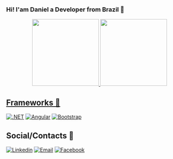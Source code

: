 ### Hi! I'am Daniel a Developer from Brazil 👋
<div align="center">
  <a href="https://github.com/danielneto10">
<img height="180em" src="https://github-readme-stats.vercel.app/api?username=danielneto10&show_icons=true&theme=github_dark&include_all_commits=true&count_private=true"/>
  <img height="180em" src="https://github-readme-stats.vercel.app/api/top-langs/?username=danielneto10&layout=compact&langs_count=7&theme=github_dark"/>
</div>

## Frameworks 🚀

[![.NET](https://img.shields.io/badge/.NET-512BD4?style=for-the-badge&logo=dotnet&logoColor=white)](https://github.com/danielneto10)
[![Angular](https://img.shields.io/badge/Angular-DD0031?style=for-the-badge&logo=angular&logoColor=white)](https://github.com/danielneto10)
[![Bootstrap](https://img.shields.io/badge/Bootstrap-563D7C?style=for-the-badge&logo=bootstrap&logoColor=white)](https://github.com/danielneto10)

## Social/Contacts 🧾

[![Linkedin](https://img.shields.io/badge/LinkedIn-0077B5?style=for-the-badge&logo=linkedin&logoColor=white)](https://www.linkedin.com/in/daniel-fragoso-350141183/)
[![Email](https://img.shields.io/badge/Microsoft_Outlook-0078D4?style=for-the-badge&logo=microsoft-outlook&logoColor=white)](mailto:daniel.fluz@hotmail.com)
[![Facebook](https://img.shields.io/badge/Facebook-1877F2?style=for-the-badge&logo=facebook&logoColor=white)](https://www.facebook.com/daniel.fragoso.96)
